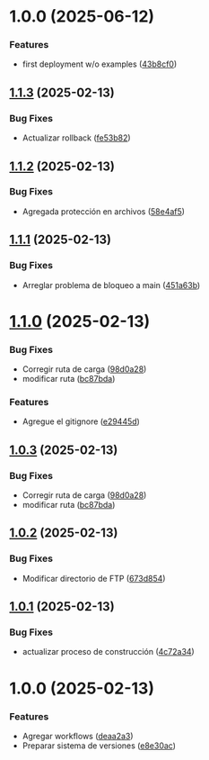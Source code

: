 # 1.0.0 (2025-06-12)


### Features

* first deployment w/o examples ([43b8cf0](https://github.com/DanielGVPJean/portfolio/commit/43b8cf08e260e8af2b1a78ee8b87f64c578153d4))

## [1.1.3](https://github.com/Integra-Meetings/mailing_api/compare/v1.1.2...v1.1.3) (2025-02-13)


### Bug Fixes

* Actualizar rollback ([fe53b82](https://github.com/Integra-Meetings/mailing_api/commit/fe53b82fb2aec50ea83704f17aba11c895c98457))

## [1.1.2](https://github.com/Integra-Meetings/mailing_api/compare/v1.1.1...v1.1.2) (2025-02-13)


### Bug Fixes

* Agregada protección en archivos ([58e4af5](https://github.com/Integra-Meetings/mailing_api/commit/58e4af50745952aa56879d73a1774a9dbebfbc93))

## [1.1.1](https://github.com/Integra-Meetings/mailing_api/compare/v1.1.0...v1.1.1) (2025-02-13)


### Bug Fixes

* Arreglar problema de bloqueo a main ([451a63b](https://github.com/Integra-Meetings/mailing_api/commit/451a63be7a2cbabdf84e389a07011bca50043303))

# [1.1.0](https://github.com/Integra-Meetings/mailing_api/compare/v1.0.2...v1.1.0) (2025-02-13)


### Bug Fixes

* Corregir ruta de carga ([98d0a28](https://github.com/Integra-Meetings/mailing_api/commit/98d0a289279324753424e118ddc8626aa6e8ea57))
* modificar ruta ([bc87bda](https://github.com/Integra-Meetings/mailing_api/commit/bc87bdaebf2f57f91575b871fb4a7ff7a5340281))


### Features

* Agregue el gitignore ([e29445d](https://github.com/Integra-Meetings/mailing_api/commit/e29445de7be1eebfbba21c5352963e945853aea8))

## [1.0.3](https://github.com/Integra-Meetings/mailing_api/compare/v1.0.2...v1.0.3) (2025-02-13)


### Bug Fixes

* Corregir ruta de carga ([98d0a28](https://github.com/Integra-Meetings/mailing_api/commit/98d0a289279324753424e118ddc8626aa6e8ea57))
* modificar ruta ([bc87bda](https://github.com/Integra-Meetings/mailing_api/commit/bc87bdaebf2f57f91575b871fb4a7ff7a5340281))

## [1.0.2](https://github.com/Integra-Meetings/mailing_api/compare/v1.0.1...v1.0.2) (2025-02-13)


### Bug Fixes

* Modificar directorio de FTP ([673d854](https://github.com/Integra-Meetings/mailing_api/commit/673d854966128005ca6f0e2f6f4eafbed00567bf))

## [1.0.1](https://github.com/Integra-Meetings/mailing_api/compare/v1.0.0...v1.0.1) (2025-02-13)


### Bug Fixes

* actualizar proceso de construcción ([4c72a34](https://github.com/Integra-Meetings/mailing_api/commit/4c72a34091cff7ebbbf54416afd8b6e6bc4d882a))

# 1.0.0 (2025-02-13)


### Features

* Agregar workflows ([deaa2a3](https://github.com/Integra-Meetings/mailing_api/commit/deaa2a3592bd0f5252e39d5d986107c2b08ef0a1))
* Preparar sistema de versiones ([e8e30ac](https://github.com/Integra-Meetings/mailing_api/commit/e8e30acf774dd42c389850464626253bfddcdfd7))
